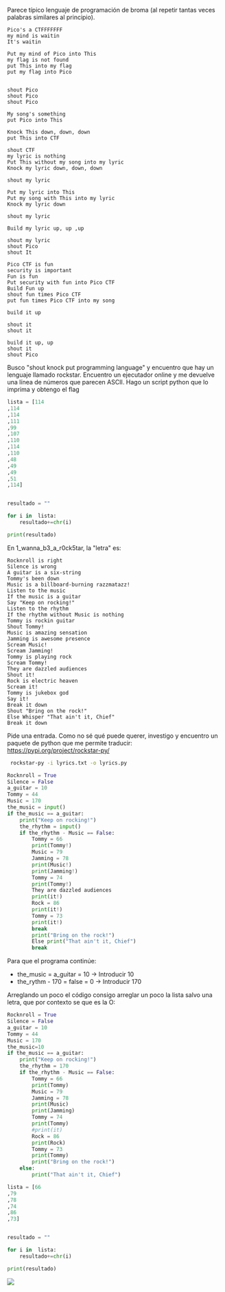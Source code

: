 Parece típico lenguaje de programación de broma (al repetir tantas veces palabras similares al principio). 

```
Pico's a CTFFFFFFF
my mind is waitin
It's waitin

Put my mind of Pico into This
my flag is not found
put This into my flag
put my flag into Pico


shout Pico
shout Pico
shout Pico

My song's something
put Pico into This

Knock This down, down, down
put This into CTF

shout CTF
my lyric is nothing
Put This without my song into my lyric
Knock my lyric down, down, down

shout my lyric

Put my lyric into This
Put my song with This into my lyric
Knock my lyric down

shout my lyric

Build my lyric up, up ,up

shout my lyric
shout Pico
shout It

Pico CTF is fun
security is important
Fun is fun
Put security with fun into Pico CTF
Build Fun up
shout fun times Pico CTF
put fun times Pico CTF into my song

build it up

shout it
shout it

build it up, up
shout it
shout Pico  
````

Busco "shout knock put programming language" y encuentro que hay un lenguaje llamado rockstar. Encuentro un ejecutador online y me devuelve una línea de números que parecen ASCII. Hago un script python que lo imprima y obtengo el flag

```python
lista = [114 
,114
,114
,111
,99
,107
,110
,114
,110
,48
,49
,49
,51
,114]


resultado = ""

for i in  lista:
	resultado+=chr(i)

print(resultado)
```

En 1_wanna_b3_a_r0ck5tar, la "letra" es: 
```
Rocknroll is right              
Silence is wrong                
A guitar is a six-string        
Tommy's been down               
Music is a billboard-burning razzmatazz!
Listen to the music             
If the music is a guitar                  
Say "Keep on rocking!"                
Listen to the rhythm
If the rhythm without Music is nothing
Tommy is rockin guitar
Shout Tommy!                    
Music is amazing sensation 
Jamming is awesome presence
Scream Music!                   
Scream Jamming!                 
Tommy is playing rock           
Scream Tommy!       
They are dazzled audiences                  
Shout it!
Rock is electric heaven                     
Scream it!
Tommy is jukebox god            
Say it!                                     
Break it down
Shout "Bring on the rock!"
Else Whisper "That ain't it, Chief"                 
Break it down 
```

Pide una entrada. Como no sé qué puede querer, investigo y encuentro un paquete de python que me permite traducir:
https://pypi.org/project/rockstar-py/

```bash
 rockstar-py -i lyrics.txt -o lyrics.py
```


```python
Rocknroll = True
Silence = False
a_guitar = 10
Tommy = 44
Music = 170
the_music = input()
if the_music == a_guitar:
    print("Keep on rocking!")
    the_rhythm = input()
    if the_rhythm - Music == False:
        Tommy = 66
        print(Tommy!)
        Music = 79
        Jamming = 78
        print(Music!)
        print(Jamming!)
        Tommy = 74
        print(Tommy!)
        They are dazzled audiences
        print(it!)
        Rock = 86
        print(it!)
        Tommy = 73
        print(it!)
        break
        print("Bring on the rock!")
        Else print("That ain't it, Chief")
        break

```

Para que el programa continúe:
- the_music = a_guitar = 10   -> Introducir 10
- the_rythm - 170 = false = 0 -> Introducir 170

Arreglando un poco el código consigo arreglar un poco la lista salvo una letra, que por contexto se que es la O: 

```python
Rocknroll = True
Silence = False
a_guitar = 10
Tommy = 44
Music = 170
the_music=10
if the_music == a_guitar:
    print("Keep on rocking!")
    the_rhythm = 170
    if the_rhythm - Music == False:
        Tommy = 66
        print(Tommy)
        Music = 79
        Jamming = 78
        print(Music)
        print(Jamming)
        Tommy = 74
        print(Tommy)
        #print(it)
        Rock = 86
        print(Rock)
        Tommy = 73
        print(Tommy)
        print("Bring on the rock!")
    else:
        print("That ain't it, Chief")

lista = [66
,79
,78
,74
,86
,73]


resultado = ""

for i in  lista:
	resultado+=chr(i)

print(resultado)
```

![](Imágenes/Pasted%20image%2020241031014153.png)

